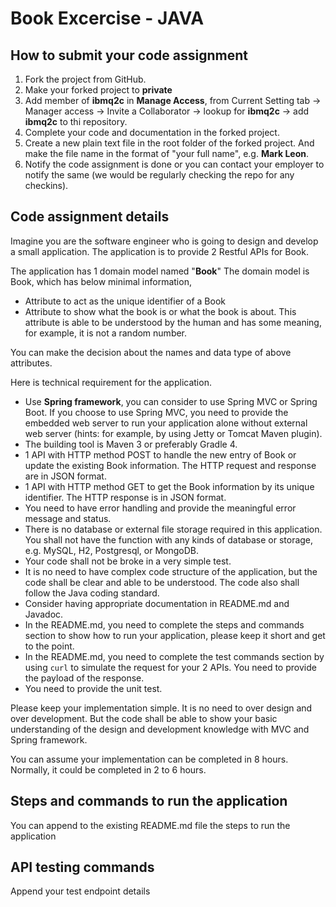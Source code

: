# Book Excercise - JAVA

## How to submit your code assignment

1. Fork the project from GitHub.
2. Make your forked project to **private** 
3. Add member of **ibmq2c** in **Manage Access**,  from Current Setting tab -> Manager access -> Invite a Collaborator -> lookup for **ibmq2c** -> add  **ibmq2c** to thi repository.
4. Complete your code and documentation in the forked project.
5. Create a new plain text file in the root folder of the forked project. And make the file name in the format of "your full name", e.g. **Mark Leon**.
6. Notify the code assignment is done or you can contact your employer to notify the same (we would be regularly checking the repo for any checkins).

## Code assignment details

Imagine you are the software engineer who is going to design and develop a small application. The application is to provide 2 Restful APIs for Book.

The application has 1 domain model named "**Book**" The domain model is Book, which has below minimal information,

- Attribute to act as the unique identifier of a Book
- Attribute to show what the book is or what the book is about. This attribute is able to be understood by the human and has some meaning, for example, it is not a random number.

You can make the decision about the names and data type of above attributes.

Here is technical requirement for the application.

- Use **Spring framework**, you can consider to use Spring MVC or Spring Boot. If you choose to use Spring MVC, you need to provide the embedded web server to run your application alone without external web server (hints: for example, by using Jetty or Tomcat Maven plugin).
- The building tool is Maven 3 or preferably Gradle 4.
- 1 API with HTTP method POST to handle the new entry of Book or update the existing Book information. The HTTP request and response are in JSON format.
- 1 API with HTTP method GET to get the Book information by its unique identifier. The HTTP response is in JSON format.
- You need to have error handling and provide the meaningful error message and status.
- There is no database or external file storage required in this application. You shall not have the function with any kinds of database or storage, e.g. MySQL, H2, Postgresql, or MongoDB.
- Your code shall not be broke in a very simple test.
- It is no need to have complex code structure of the application, but the code shall be clear and able to be understood. The code also shall follow the Java coding standard.
- Consider having appropriate documentation in README.md and Javadoc.
- In the README.md, you need to complete the steps and commands section to show how to run your application, please keep it short and get to the point.
- In the README.md, you need to complete the test commands section by using `curl` to simulate the request for your 2 APIs. You need to provide the payload of the response.
- You need to provide the unit test.

Please keep your implementation simple. It is no need to over design and over development. But the code shall be able to show your basic understanding of the design and development knowledge with MVC and Spring framework.

You can assume your implementation can be completed in 8 hours. Normally, it could be completed in 2 to 6 hours.

## Steps and commands to run the application

You can append to the existing README.md file the steps to run the application

## API testing commands

Append your test endpoint details

